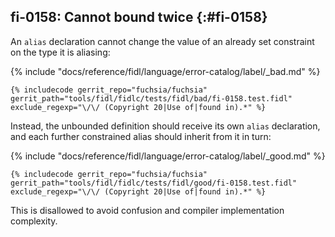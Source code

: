 ## fi-0158: Cannot bound twice {:#fi-0158}

An `alias` declaration cannot change the value of an already set constraint on
the type it is aliasing:

{% include "docs/reference/fidl/language/error-catalog/label/_bad.md" %}

```fidl
{% includecode gerrit_repo="fuchsia/fuchsia" gerrit_path="tools/fidl/fidlc/tests/fidl/bad/fi-0158.test.fidl" exclude_regexp="\/\/ (Copyright 20|Use of|found in).*" %}
```

Instead, the unbounded definition should receive its own `alias` declaration,
and each further constrained alias should inherit from it in turn:

{% include "docs/reference/fidl/language/error-catalog/label/_good.md" %}

```fidl
{% includecode gerrit_repo="fuchsia/fuchsia" gerrit_path="tools/fidl/fidlc/tests/fidl/good/fi-0158.test.fidl" exclude_regexp="\/\/ (Copyright 20|Use of|found in).*" %}
```

This is disallowed to avoid confusion and compiler implementation complexity.
